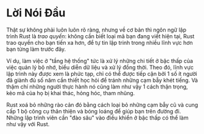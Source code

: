 # **Lời Nói Đầu**

Thật sự không phải luôn luôn rõ ràng, nhưng về cơ bản thì ngôn ngữ lập trình Rust là *trao quyền*: không cần biết loại mã bạn đang viết hiện tại, Rust trao quyền cho bạn tiến xa hơn, để tự tin lập trinh trong nhiều lĩnh vực hơn bạn từng làm trước đây.

Ví dụ, làm việc ở "tầng hệ thống" tức là xử lý những chi tiết ở bậc thấp của việc quản lý bộ nhớ, biểu diễn dữ liệu và xử lý đồng thời. Theo đó, lĩnh vực lập trình này được xem là phức tạp, chỉ có thể được tiếp cận bởi 1 số ít người đã giành đủ số năm cần thiết học hỏi để tránh những cạm bẫy khét tiếng. Và thậm chí những người thực hành nó cũng làm như vậy 1 cách thận trọng, kẻo mã của họ bị khai thác, hỏng hóc, tham nhũng.

Rust xoá bỏ những rào cản đó bằng cách loại bỏ những cạm bẫy cũ và cung cấp 1 bộ công cụ thân thiện và bóng loáng để giúp bạn trên đường đi. Những lập trình viên cần "đào sâu" vào điều khiển ở bậc thấp có thể làm như vậy với Rust.